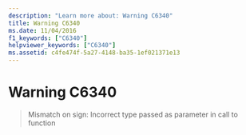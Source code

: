```yaml
---
description: "Learn more about: Warning C6340"
title: Warning C6340
ms.date: 11/04/2016
f1_keywords: ["C6340"]
helpviewer_keywords: ["C6340"]
ms.assetid: c4fe474f-5a27-4148-ba35-1ef021371e13
---
```

# Warning C6340

> Mismatch on sign: Incorrect type passed as parameter in call to function
